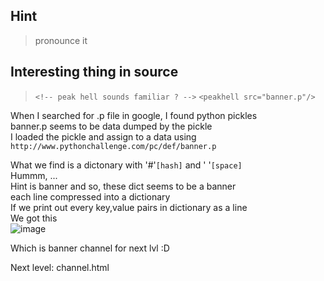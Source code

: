 ## Hint
> pronounce it 

## Interesting thing in source
> `<!-- peak hell sounds familiar ? -->`
> `<peakhell src="banner.p"/>`

When I searched for .p file in google, I found python pickles<br/>
banner.p seems to be data dumped by the pickle <br/>
I loaded the pickle and assign to a data using `http://www.pythonchallenge.com/pc/def/banner.p`<br/>

What we find is a dictonary with '#'`[hash]` and ' '`[space]`<br/>
Hummm, ... <br/>
Hint is banner and so, these dict seems to be a banner <br/>
each line compressed into a dictionary<br/>
If we print out every key,value pairs in dictionary as a line<br/>
We got this <br/>
![image](https://github.com/kh4nt99/pyChallenge-Walkthrough/blob/master/5-peak/img/next%20lvl.png)
                                                                                             
Which is banner channel for next lvl :D

Next level: channel.html
                                                                                               
